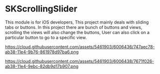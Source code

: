 # SKScrollingSlider
This module is for iOS developers, This project mainly deals with sliding tabs or buttons. In this project there are bunch of buttons and views, scrolling the views will also change the buttons, User can also click on a particular button to go to a specific view.

https://cloud.githubusercontent.com/assets/5461903/6006436/747aec78-ab38-11e4-9b76-861978d97ba6.png


https://cloud.githubusercontent.com/assets/5461903/6006438/7671f026-ab38-11e4-9ebc-82db9d17b907.png
